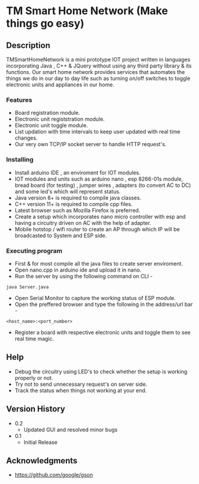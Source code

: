 # TM Smart Home Network (Make things go easy)

## Description

TMSmartHomeNetwork is a mini prototype IOT project written in languages incorporating Java , C++ & JQuery without using any third party library & its functions. Our smart home network provides services that automates 
the things we do in our day to day life such as turning on/off switches to toggle electronic units and appliances in our home.

### Features
* Board registration module.
* Electronic unit registstration module.
* Electronic unit toggle module.
* List updation with time intervals to keep user updated with real time changes.
* Our very own TCP/IP socket server to handle HTTP request's.


### Installing

* Install arduino IDE , an enviroment for IOT modules.
* IOT modules and units such as arduino nano , esp 8266-01s module, bread board (for testing) , jumper wires , adapters (to convert AC to DC) and some led's which will represent status.
* Java version 8+ is required to compile java classes.
* C++ version 11+ is required to compile cpp files.
* Latest browser such as Mozilla Firefox is preferred.
* Create a setup which incorporates nano micro controller with esp and having a circuitry driven on AC with the help of adapter.
* Mobile hotstop / wifi router to create an AP through which IP will be broadcasted to System and ESP side.


### Executing program

* First & for most compile all the java files to create server enviroment. 
* Open nano.cpp in arduino ide and upload it in nano.
* Run the server by using the following command on CLI -
```
java Server.java
```
* Open Serial Monitor to capture the working status of ESP module.
* Open the preffered browser and type the following in the address/url bar -
```
<host_name>:<port_number>
```
* Register a board with respective electronic units and toggle them to see real time magic.

## Help

* Debug the circuitry using LED's to check whether the setup is working properly or not.
* Try not to send unnecessary request's on server side.
* Track the status when things not working at your end.


## Version History
* 0.2
    * Updated GUI and resolved minor bugs
* 0.1
    * Initial Release

## Acknowledgments

* https://github.com/google/gson

